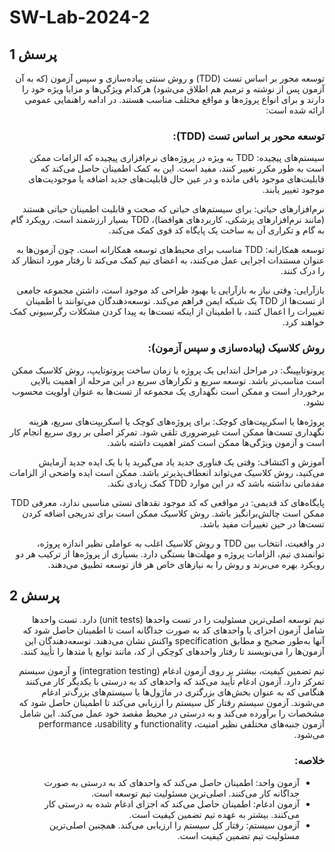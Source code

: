 # SW-Lab-2024-2



## پرسش 1

<div dir="rtl">
  
توسعه محور بر اساس تست (TDD) و روش سنتی پیاده‌سازی و سپس آزمون (که به آن آزمون پس از نوشته و ترمیم هم اطلاق می‌شود) هرکدام ویژگی‌ها و مزایا ویژه خود را دارند و برای انواع پروژه‌ها و مواقع مختلف مناسب هستند. در ادامه راهنمایی عمومی ارائه شده است:

### توسعه محور بر اساس تست (TDD):

سیستم‌های پیچیده:
TDD به ویژه در پروژه‌های نرم‌افزاری پیچیده که الزامات ممکن است به طور مکرر تغییر کنند، مفید است. این به کمک اطمینان حاصل می‌کند که قابلیت‌های موجود باقی مانده و در عین حال قابلیت‌های جدید اضافه یا موجودیت‌های موجود تغییر یابند.

نرم‌افزارهای حیاتی:
برای سیستم‌های حیاتی که صحت و قابلیت اطمینان حیاتی هستند (مانند نرم‌افزارهای پزشکی، کاربردهای هوافضا)، TDD بسیار ارزشمند است. رویکرد گام به گام و تکراری آن به ساخت یک پایگاه کد قوی کمک می‌کند.

توسعه همکارانه:
TDD مناسب برای محیط‌های توسعه همکارانه است. چون آزمون‌ها به عنوان مستندات اجرایی عمل می‌کنند، به اعضای تیم کمک می‌کند تا رفتار مورد انتظار کد را درک کنند.

بازآرایی:
وقتی نیاز به بازآرایی یا بهبود طراحی کد موجود است، داشتن مجموعه جامعی از تست‌ها از TDD یک شبکه ایمن فراهم می‌کند. توسعه‌دهندگان می‌توانند با اطمینان تغییرات را اعمال کنند، با اطمینان از اینکه تست‌ها به پیدا کردن مشکلات رگرسیونی کمک خواهند کرد.

### روش کلاسیک (پیاده‌سازی و سپس آزمون):

پروتوتایپینگ:
در مراحل ابتدایی یک پروژه یا زمان ساخت پروتوتایپ، روش کلاسیک ممکن است مناسب‌تر باشد. توسعه سریع و تکرارهای سریع در این مرحله از اهمیت بالایی برخوردار است و ممکن است نگهداری یک مجموعه از تست‌ها به عنوان اولویت محسوب نشود.

پروژه‌ها یا اسکریپت‌های کوچک:
برای پروژه‌های کوچک یا اسکریپت‌های سریع، هزینه نگهداری تست‌ها ممکن است غیرضروری تلقی شود. تمرکز اصلی بر روی سریع انجام کار است و آزمون ویژگی‌ها ممکن است کمتر اهمیت داشته باشد.

آموزش و اکتشاف:
وقتی یک فناوری جدید یاد می‌گیرید یا با یک ایده جدید آزمایش می‌کنید، روش کلاسیک می‌تواند انعطاف‌پذیرتر باشد. ممکن است ایده واضحی از الزامات مقدماتی نداشته باشد که در این موارد TDD کمک زیادی نکند.

پایگاه‌های کد قدیمی:
در مواقعی که کد موجود نقدهای تستی مناسبی ندارد، معرفی TDD ممکن است چالش‌برانگیز باشد. روش کلاسیک ممکن است برای تدریجی اضافه کردن تست‌ها در حین تغییرات مفید باشد.

در واقعیت، انتخاب بین TDD و روش کلاسیک اغلب به عواملی نظیر اندازه پروژه، توانمندی تیم، الزامات پروژه و مهلت‌ها بستگی دارد. بسیاری از پروژه‌ها از ترکیب هر دو رویکرد بهره می‌برند و روش را به نیازهای خاص هر فاز توسعه تطبیق می‌دهند.

</div>

## پرسش 2


<div dir="rtl">

تیم توسعه اصلی‌ترین مسئولیت را در تست واحدها (unit tests) دارد. تست واحدها شامل آزمون اجزای یا واحدهای کد به صورت جداگانه است تا اطمینان حاصل شود که آنها به‌طور صحیح و مطابق specification واکنش نشان می‌دهند. توسعه‌دهندگان این آزمون‌ها را می‌نویسند تا رفتار واحدهای کوچکی از کد، مانند توابع یا متدها را تأیید کنند.

تیم تضمین کیفیت، بیشتر بر روی آزمون ادغام (integration testing) و آزمون سیستم تمرکز دارد. آزمون ادغام تأیید می‌کند که واحدهای کد به درستی با یکدیگر کار می‌کنند هنگامی که به عنوان بخش‌های بزرگتری در ماژول‌ها یا سیستم‌های بزرگ‌تر ادغام می‌شوند. آزمون سیستم رفتار کل سیستم را ارزیابی می‌کند تا اطمینان حاصل شود که مشخصات را برآورده می‌کند و به درستی در محیط مقصد خود عمل می‌کند. این شامل آزمون جنبه‌های مختلفی نظیر امنیت، functionality و performance ،usability می‌شود.

### خلاصه:

- آزمون واحد: اطمینان حاصل می‌کند که واحدهای کد به درستی به صورت جداگانه کار می‌کنند. اصلی‌ترین مسئولیت تیم توسعه است.
- آزمون ادغام: اطمینان حاصل می‌کند که اجزای ادغام شده به درستی کار می‌کنند. بیشتر به عهده تیم تضمین کیفیت است.
- آزمون سیستم: رفتار کل سیستم را ارزیابی می‌کند. همچنین اصلی‌ترین مسئولیت تیم تضمین کیفیت است.
</div>

